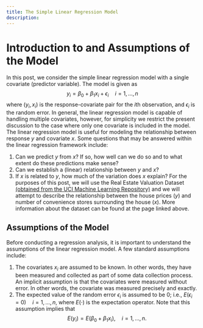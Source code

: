 ```yaml
---
title: The Simple Linear Regression Model
description: 
---
```


# Introduction to and Assumptions of the Model
In this post, we consider the simple linear regression model with a single covariate (predictor variable). The model is given as
$$y_i = \beta_0 + \beta_1 x_i + \epsilon_i \quad i = 1, \ldots, n$$
where $(y_i, x_i)$ is the response-covariate pair for the $i$th observation, and $\epsilon_i$ is the random error. In general, the linear regression model is capable of handling multiple covariates, however, for simplicity we restrict the present discussion to the case where only one covariate is included in the model. The linear regression model is useful for modeling the relationship between response $y$ and covariate $x$. Some questions that may be answered within the linear regression framework include:
  1. Can we predict $y$ from $x$? If so, how well can we do so and to what extent do these predictions make sense?
  2. Can we establish a (linear) relationship between $y$ and $x$?
  3. If $x$ is related to $y$, how much of the variation does $x$ explain?
For the purposes of this post, we will use the Real Estate Valuation Dataset [(obtained from the UCI Machine Learning Repository)](https://archive.ics.uci.edu/ml/datasets/Real+estate+valuation+data+set) and we will attempt to describe the relationship between the house prices ($y$) and number of convenience stores surrounding the house ($x$). More information about the dataset can be found at the page linked above.

## Assumptions of the Model
Before conducting a regression analysis, it is important to understand the assumptions of the linear regression model. A few standard assumptions include:
  1. The covariates $x_i$ are assumed to be known. In other words, they have been measured and collected as part of some data collection process. An implicit assumption is that the covariates were measured without error. In other words, the covariate was measured precisely and exactly. 
  2. The expected value of the random error $\epsilon_i$ is assumed to be 0; i.e., $E(\epsilon_i = 0) \quad i = 1, \ldots, n$, where $E(\cdot)$ is the expectation operator. Note that this assumption implies that $$E(y_i) = E(\beta_0 + \beta_1 x_i), \quad i = 1, \ldots, n.$$

